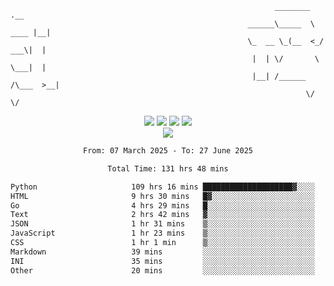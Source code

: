 ```
                                                           ________        .__ 
                                                     ______\_____  \  ____ |__|
                                                     \_  __ \_(__  <_/ ___\|  |
                                                      |  | \/       \  \___|  |
                                                      |__| /______  /\___  >__|
                                                                  \/     \/    
```

<div align="center">
  <img src="https://komarev.com/ghpvc/?username=r3ci&label=Profile%20views&color=000000&style=for-the-badge"/>
  <img src="https://img.shields.io/github/followers/R3CI?color=black&style=for-the-badge&logo=github&label=Follows"/>
  <img src="https://img.shields.io/github/stars/R3CI?color=black&style=for-the-badge&logo=github&label=Stars"/>
 
  <img src="https://github-widgetbox.vercel.app/api/profile?username=R3CI&data=followers,repositories,stars,commits&theme=rgb">
  <br>

  <img src="https://github-widgetbox.vercel.app/api/skills?languages=python,go,json&theme=rgb&includeNames=true">
  <br>
  
</p>

<!--START_SECTION:waka-->

```txt
From: 07 March 2025 - To: 27 June 2025

Total Time: 131 hrs 48 mins

Python                     109 hrs 16 mins ████████████████████▓░░░░   82.69 %
HTML                       9 hrs 30 mins   █▓░░░░░░░░░░░░░░░░░░░░░░░   07.20 %
Go                         4 hrs 29 mins   █░░░░░░░░░░░░░░░░░░░░░░░░   03.40 %
Text                       2 hrs 42 mins   ▓░░░░░░░░░░░░░░░░░░░░░░░░   02.05 %
JSON                       1 hr 31 mins    ▒░░░░░░░░░░░░░░░░░░░░░░░░   01.16 %
JavaScript                 1 hr 23 mins    ▒░░░░░░░░░░░░░░░░░░░░░░░░   01.05 %
CSS                        1 hr 1 min      ▒░░░░░░░░░░░░░░░░░░░░░░░░   00.78 %
Markdown                   39 mins         ░░░░░░░░░░░░░░░░░░░░░░░░░   00.49 %
INI                        35 mins         ░░░░░░░░░░░░░░░░░░░░░░░░░   00.45 %
Other                      20 mins         ░░░░░░░░░░░░░░░░░░░░░░░░░   00.26 %
```

<!--END_SECTION:waka-->
